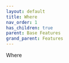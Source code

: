 ```yaml
---
layout: default
title: Where
nav_order: 1
has_children: true
parent: Base Features
grand_parent: Features
---
```


Where

